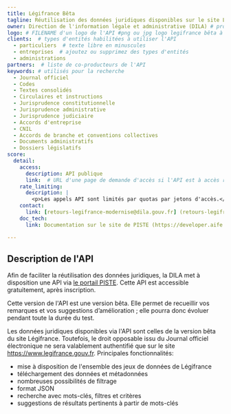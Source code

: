 ```yaml
---
title: Légifrance Bêta
tagline: Réutilisation des données juridiques disponibles sur le site Légifrance # une phrase maximum
owner: Direction de l'information légale et administrative (DILA) # producteur de l'API
logo: # FILENAME d'un logo de l'API #png ou jpg logo legifrance bêta à vérifier
clients:  # types d'entités habilitées à utiliser l'API
  - particuliers  # texte libre en minuscules
  - entreprises  # ajoutez ou supprimez des types d'entités
  - administrations
partners:  # liste de co-producteurs de l'API
keywords: # utilisés pour la recherche
  - Journal officiel
  - Codes
  - Textes consolidés
  - Circulaires et instructions
  - Jurisprudence constitutionnelle
  - Jurisprudence administrative
  - Jurisprudence judiciaire
  - Accords d'entreprise
  - CNIL
  - Accords de branche et conventions collectives
  - Documents administratifs
  - Dossiers législatifs
score:
  detail:
    access:
      description: API publique
      link:  # URL d'une page de demande d'accès si l'API est à accès restreint
    rate_limiting:
      description: |
        <p>Les appels API sont limités par quotas par jetons d'accès.</p>
    contact:
      link: [retours-legifrance-modernise@dila.gouv.fr] (retours-legifrance-modernise@dila.gouv.fr) #moyen de contact, soit un mail, soit un lien vers formulaire de contact
    doc_tech:
      link: Documentation sur le site de PISTE (https://developer.aife.economie.gouv.fr)

---
```


## Description de l'API

Afin de faciliter la réutilisation des données juridiques, la DILA met à disposition une API via [le portail PISTE](https://developer.aife.economie.gouv.fr/). Cette API est accessible gratuitement, après inscription.

Cette version de l'API est une version bêta. Elle permet de recueillir vos remarques et vos suggestions d’amélioration ; elle pourra donc évoluer pendant toute la durée du test.

Les données juridiques disponibles via l'API sont celles de la version bêta du site Légifrance. Toutefois, le droit opposable issu du Journal officiel électronique ne sera valablement authentifié que sur le site https://www.legifrance.gouv.fr.
Principales fonctionnalités:
 - mise à disposition de l'ensemble des jeux de données de Légifrance
 - téléchargement des données et métadonnées
 - nombreuses possibilités de filtrage
 - format JSON
 - recherche avec mots-clés, filtres et critères
 - suggestions de résultats pertinents à partir de mots-clés
